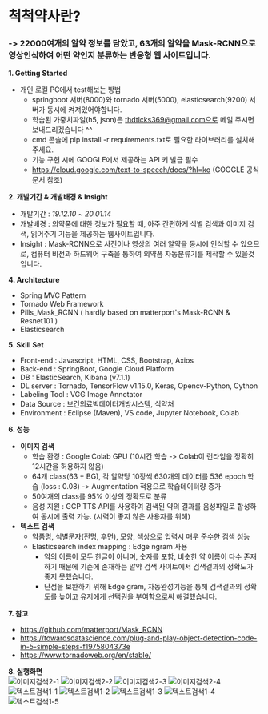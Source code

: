 # 척척약사란?
### -> 22000여개의 알약 정보를 담았고, 63개의 알약을 Mask-RCNN으로 영상인식하여 어떤 약인지 분류하는 반응형 웹 사이트입니다.

**1. Getting Started** <br>
  - 개인 로컬 PC에서 test해보는 방법
    - springboot 서버(8000)와 tornado 서버(5000), elasticsearch(9200) 서버가 동시에 켜져있어야합니다. <br>
    - 학습된 가중치파일(h5, json)은 thdtlcks369@gmail.com으로 메일 주시면 보내드리겠습니다 ^^<br>
    - cmd 콘솔에 pip install -r requirements.txt로 필요한 라이브러리를 설치해주세요.
    - 기능 구현 시에 GOOGLE에서 제공하는 API 키 발급 필수 
    - https://cloud.google.com/text-to-speech/docs/?hl=ko (GOOGLE 공식문서 참조)

**2. 개발기간 & 개발배경 & Insight** <br>
  * 개발기간 : _19.12.10 ~ 20.01.14_ <br>
  * 개발배경 : 의약품에 대한 정보가 필요할 때, 아주 간편하게 식별 검색과 이미지 검색, 읽어주기 기능을 제공하는 웹사이트입니다.<br>
  * Insight : Mask-RCNN으로 사진이나 영상의 여러 알약을 동시에 인식할 수 있으므로, 컴퓨터 비전과 하드웨어 구축을 통하여 의약품 자동분류기를 제작할 수 있을것입니다.

**4. Architecture** <br>
  * Spring MVC Pattern
  * Tornado Web Framework
  * Pills_Mask_RCNN ( hardly based on matterport's Mask-RCNN & Resnet101 )
  * Elasticsearch
  
**5. Skill Set** <br>
  * Front-end : Javascript, HTML, CSS, Bootstrap, Axios    
  * Back-end : SpringBoot,  Google Cloud Platform  
  * DB : ElasticSearch, Kibana (v7.1.1) 
  * DL server : Tornado, TensorFlow v1.15.0, Keras, Opencv-Python, Cython  
  * Labeling Tool : VGG Image Annotator
  * Data Source : 보건의료빅데이터개방시스템, 식약처
  * Environment : Eclipse (Maven), VS code, Jupyter Notebook, Colab 
  
**6. 성능**<br>
  * **이미지 검색** <br>
    * 학습 환경 : Google Colab GPU (10시간 학습 -> Colab이 런타임을 정확히 12시간을 허용하지 않음)
    * 64개 class(63 + BG), 각 알약당 10장씩 630개의 데이터를 536 epoch 학습 (loss : 0.08) -> Augmentation 적용으로 학습데이터량 증가
    * 50여개의 class를 95% 이상의 정확도로 분류 <br>
    * 음성 지원 : GCP TTS API를 사용하여 검색된 약의 결과를 음성파일로 합성하여 동시에 출력 가능. (시력이 좋지 않은 사용자를 위해)
  * **텍스트 검색** <br>
    * 약품명, 식별문자(전명, 후면), 모양, 색상으로 입력시 매우 준수한 검색 성능
    * Elasticsearch index mapping : Edge ngram 사용
      * 약의 이름이 모두 한글이 아니며, 숫자를 포함, 비슷한 약 이름이 다수 존재하기 때문에 기존에 존재하는 알약 검색 사이트에서 검색결과의 정확도가 좋지 못했습니다.
      * 단점을 보완하기 위해 Edge gram, 자동완성기능을 통해 검색결과의 정확도를 높이고 유저에게 선택권을 부여함으로써 해결했습니다. 
     
**7. 참고**<br>
  * https://github.com/matterport/Mask_RCNN
  * https://towardsdatascience.com/plug-and-play-object-detection-code-in-5-simple-steps-f1975804373e
  * https://www.tornadoweb.org/en/stable/

**8. 실행화면** <br>
    ![이미지검색2-1](https://user-images.githubusercontent.com/40975942/72503039-1eae5e00-387e-11ea-8725-9d134abb9a57.jpg)
    ![이미지검색2-2](https://user-images.githubusercontent.com/40975942/72503109-4a314880-387e-11ea-8474-b5f7dc0914d8.jpg)
    ![이미지검색2-3](https://user-images.githubusercontent.com/40975942/72503110-4a314880-387e-11ea-9100-7eac3fc124c9.jpg)
    ![이미지검색2-4](https://user-images.githubusercontent.com/40975942/72503111-4a314880-387e-11ea-8f39-8ff8b94265e0.jpg)
    ![텍스트검색1-1](https://user-images.githubusercontent.com/40975942/72503112-4ac9df00-387e-11ea-881b-a693ed2dc68b.jpg)
    ![텍스트검색1-2](https://user-images.githubusercontent.com/40975942/72503108-4a314880-387e-11ea-8047-2aff51962c48.jpg)
    ![텍스트검색1-3](https://user-images.githubusercontent.com/40975942/72503175-7947ba00-387e-11ea-88fe-f2a6701962e7.jpg)
    ![텍스트검색1-4](https://user-images.githubusercontent.com/40975942/72503176-79e05080-387e-11ea-89cc-e92083a92f15.jpg)
    ![텍스트검색1-5](https://user-images.githubusercontent.com/40975942/72503178-79e05080-387e-11ea-8b67-bb2c8697e9d6.jpg)
